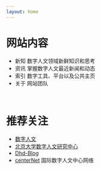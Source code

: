 ```yaml
---
layout: home 
---
```



# 网站内容
* 新知  数字人文领域新鲜知识和思考
* 资讯  掌握数字人文最近新闻和动态
* 索引  数字工具、平台以及公共主页
* 关于  网站团队
  

<br/>


# 推荐关注
* [数字人文](https://www.dhlib.cn/)
* [北京大学数字人文研究中心](https://pkudh.org/)
* [Dhd-Blog](https://dhd-blog.org/)
* [centerNet](https://dhcenternet.org/) 国际数字人文中心网络


